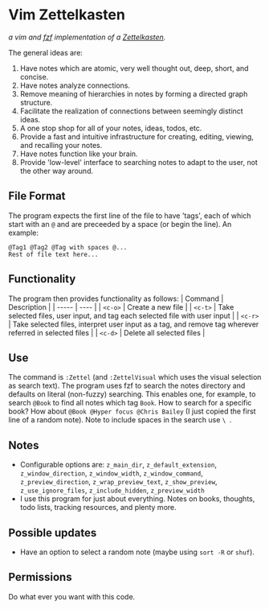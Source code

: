 # Vim Zettelkasten
*a vim and [fzf](https://github.com/junegunn/fzf) implementation of a [Zettelkasten](https://en.wikipedia.org/wiki/Zettelkasten).*

The general ideas are:
1. Have notes which are atomic, very well thought out, deep, short, and concise.
1. Have notes analyze connections.
1. Remove meaning of hierarchies in notes by forming a directed graph structure.
1. Facilitate the realization of connections between seemingly distinct ideas.
1. A one stop shop for all of your notes, ideas, todos, etc.
1. Provide a fast and intuitive infrastructure for creating, editing, viewing, and recalling your notes.
1. Have notes function like your brain.
1. Provide 'low-level' interface to searching notes to adapt to the user, not the other way around.

## File Format
The program expects the first line of the file to have 'tags', each of which start with an `@` and are preceeded by a space (or begin the line). An example:
```
@Tag1 @Tag2 @Tag with spaces @...
Rest of file text here...
```

## Functionality
The program then provides functionality as follows:
| Command | Description |
| ----- | ---- |
| `<c-o>` |  Create a new file |
| `<c-t>` |  Take selected files, user input, and tag each selected file with user input |
| `<c-r>` | Take selected files, interpret user input as a tag, and remove tag wherever referred in selected files |
| `<c-d>` | Delete all selected files |

## Use
The command is `:Zettel` (and `:ZettelVisual` which uses the visual selection as search text). The program uses fzf to search the notes directory and defaults on literal (non-fuzzy) searching. This enables one, for example, to search `@Book` to find all notes which tag `Book`. How to search for a specific book? How about `@Book @Hyper focus @Chris Bailey` (I just copied the first line of a random note). Note to include spaces in the search use `\ `.

## Notes
- Configurable options are: `z_main_dir`, `z_default_extension`, `z_window_direction`, `z_window_width`, `z_window_command`, `z_preview_direction`, `z_wrap_preview_text`, `z_show_preview`, `z_use_ignore_files`, `z_include_hidden`, `z_preview_width`
- I use this program for just about everything. Notes on books, thoughts, todo lists, tracking resources, and plenty more.

## Possible updates
- Have an option to select a random note (maybe using `sort -R` or `shuf`).

## Permissions
Do what ever you want with this code.
